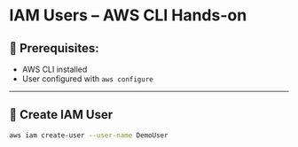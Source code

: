 # IAM Users – AWS CLI Hands-on

## 🧰 Prerequisites:
- AWS CLI installed
- User configured with `aws configure`

---

## 👤 Create IAM User

```bash
aws iam create-user --user-name DemoUser

